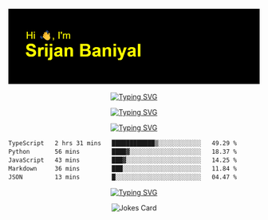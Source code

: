 ![Header](./header.png)


<p align="center">
 <a href="https://git.io/typing-svg"><img src="https://readme-typing-svg.demolab.com?font=Plaster&size=75&pause=1000&center=true&vCenter=true&width=1500&height=200&lines=Welcome+to+my+GitHub+Profile" alt="Typing SVG" /></a>
</p>

<p>
</p>

<p align="center">
<a href="https://git.io/typing-svg"><img src="https://readme-typing-svg.demolab.com?font=Press+Start+2P&size=40&duration=6000&pause=10000&color=FF0000&center=true&vCenter=true&width=450&height=60&lines=Currently" alt="Typing SVG" /></a>

</p>



<p align="center">
  <a href="https://git.io/typing-svg"><img src="https://readme-typing-svg.demolab.com?font=Tilt+Prism&size=30&pause=1000&color=0FF75B&center=true&vCenter=true&width=800&height=80&lines=Time+spent+on+various+Programming+languages" alt="Typing SVG" /></a>
</p>

<!--START_SECTION:waka-->

```txt
TypeScript   2 hrs 31 mins   ████████████▒░░░░░░░░░░░░   49.29 %
Python       56 mins         ████▓░░░░░░░░░░░░░░░░░░░░   18.37 %
JavaScript   43 mins         ███▓░░░░░░░░░░░░░░░░░░░░░   14.25 %
Markdown     36 mins         ███░░░░░░░░░░░░░░░░░░░░░░   11.84 %
JSON         13 mins         █░░░░░░░░░░░░░░░░░░░░░░░░   04.47 %
```

<!--END_SECTION:waka-->

<p align="center">
<a href="https://git.io/typing-svg"><img src="https://readme-typing-svg.demolab.com?font=Dancing+Script&size=40&pause=1000&color=EEF768&center=true&width=450&height=60&lines=Jokes+Of+The+Day" alt="Typing SVG" /></a>
</p>
<p align="center">
<img src="https://readme-jokes.vercel.app/api" alt="Jokes Card" />
</p>